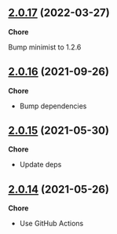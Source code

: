 ## [2.0.17](https://github.com/helloitsjoe/react-hooks-compose/releases/tag/v2.0.17) (2022-03-27)

**Chore**

Bump minimist to 1.2.6

## [2.0.16](https://github.com/helloitsjoe/react-hooks-compose/releases/tag/v2.0.16) (2021-09-26)

**Chore**

- Bump dependencies

## [2.0.15](https://github.com/helloitsjoe/react-hooks-compose/releases/tag/v2.0.15) (2021-05-30)

**Chore**

- Update deps

## [2.0.14](https://github.com/helloitsjoe/react-hooks-compose/releases/tag/v2.0.14) (2021-05-26)

**Chore**

- Use GitHub Actions
